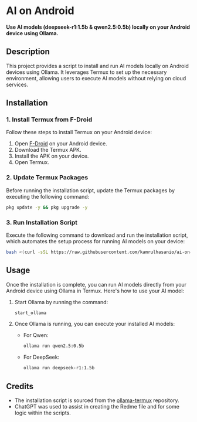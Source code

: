 # AI on Android
**Use AI models (deepseek-r1:1.5b & qwen2.5:0.5b) locally on your Android device using Ollama.**

## Description
This project provides a script to install and run AI models locally on Android devices using Ollama. It leverages Termux to set up the necessary environment, allowing users to execute AI models without relying on cloud services.

## Installation

### 1. Install Termux from F-Droid
Follow these steps to install Termux on your Android device:
1. Open [F-Droid](https://f-droid.org/packages/com.termux/) on your Android device.
2. Download the Termux APK.
3. Install the APK on your device.
4. Open Termux.

### 2. Update Termux Packages
Before running the installation script, update the Termux packages by executing the following command:

```bash
pkg update -y && pkg upgrade -y
```

### 3. Run Installation Script
Execute the following command to download and run the installation script, which automates the setup process for running AI models on your device:

```bash
bash <(curl -sSL https://raw.githubusercontent.com/kamrulhasanio/ai-on-android/main/AIM-installer.sh)
```

## Usage

Once the installation is complete, you can run AI models directly from your Android device using Ollama in Termux. Here's how to use your AI model:

1. Start Ollama by running the command:

    ```bash
    start_ollama
    ```

2. Once Ollama is running, you can execute your installed AI models:
    - For Qwen:

        ```bash
        ollama run qwen2.5:0.5b
        ```

    - For DeepSeek:

        ```bash
        ollama run deepseek-r1:1.5b
        ```

## Credits
- The installation script is sourced from the [ollama-termux](https://github.com/ollama-termux) repository.
- ChatGPT was used to assist in creating the Redme file and for some logic within the scripts.